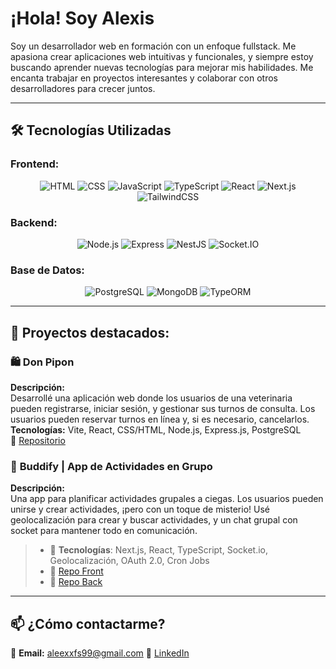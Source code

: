 # ¡Hola! Soy **Alexis**  

Soy un desarrollador web en formación con un enfoque fullstack. Me apasiona crear aplicaciones web intuitivas y funcionales, y siempre estoy buscando aprender nuevas tecnologías para mejorar mis habilidades. Me encanta trabajar en proyectos interesantes y colaborar con otros desarrolladores para crecer juntos.

---

## 🛠 **Tecnologías Utilizadas**  

### **Frontend:**
<div align="center">
  <img src="https://img.shields.io/badge/-HTML-E34F26?style=for-the-badge&logo=html5&logoColor=white" alt="HTML" />
  <img src="https://img.shields.io/badge/-CSS-1572B6?style=for-the-badge&logo=css3&logoColor=white" alt="CSS" />
  <img src="https://img.shields.io/badge/-JavaScript-F7DF1E?style=for-the-badge&logo=javascript&logoColor=black" alt="JavaScript" />
  <img src="https://img.shields.io/badge/-TypeScript-007ACC?style=for-the-badge&logo=typescript&logoColor=white" alt="TypeScript" />
  <img src="https://img.shields.io/badge/-React-61DAFB?style=for-the-badge&logo=react&logoColor=black" alt="React" />
  <img src="https://img.shields.io/badge/-Next.js-000000?style=for-the-badge&logo=next.js&logoColor=white" alt="Next.js" />
  <img src="https://img.shields.io/badge/-TailwindCSS-38B2AC?style=for-the-badge&logo=tailwind-css&logoColor=white" alt="TailwindCSS" />
</div>

### **Backend:**
<div align="center">
  <img src="https://img.shields.io/badge/-Node.js-339933?style=for-the-badge&logo=node.js&logoColor=white" alt="Node.js" />
  <img src="https://img.shields.io/badge/-Express-000000?style=for-the-badge&logo=express&logoColor=white" alt="Express" />
  <img src="https://img.shields.io/badge/-NestJS-E0234E?style=for-the-badge&logo=nestjs&logoColor=white" alt="NestJS" />
  <img src="https://img.shields.io/badge/-Socket.IO-010001?style=for-the-badge&logo=socket.io&logoColor=white" alt="Socket.IO" />
</div>

### **Base de Datos:**
<div align="center">
  <img src="https://img.shields.io/badge/-PostgreSQL-316192?style=for-the-badge&logo=postgresql&logoColor=white" alt="PostgreSQL" />
  <img src="https://img.shields.io/badge/-MongoDB-47A248?style=for-the-badge&logo=mongodb&logoColor=white" alt="MongoDB" />
  <img src="https://img.shields.io/badge/-TypeORM-E5E500?style=for-the-badge&logo=typeorm&logoColor=black" alt="TypeORM" />
</div>

---

## 📌 **Proyectos destacados:**  

### 🛍️ **Don Pipon**  
**Descripción:**  
Desarrollé una aplicación web donde los usuarios de una veterinaria pueden registrarse, iniciar sesión, y gestionar sus turnos de consulta. Los usuarios pueden reservar turnos en línea y, si es necesario, cancelarlos.  
**Tecnologías:** Vite, React, CSS/HTML, Node.js, Express.js, PostgreSQL  
🔗 [Repositorio](https://github.com/Alexis-AFarias/DonPipon-Turnos)

### 🎉 **Buddify | App de Actividades en Grupo**
**Descripción:**  
Una app para planificar actividades grupales a ciegas. Los usuarios pueden unirse y crear actividades, ¡pero con un toque de misterio! Usé geolocalización para crear y buscar actividades, y un chat grupal con socket para mantener todo en comunicación.
> - 🔧 **Tecnologías**: Next.js, React, TypeScript, Socket.io, Geolocalización, OAuth 2.0, Cron Jobs 
> - 🔗 [Repo Front](https://github.com/chi-bosio/Buddify)
> - 🔗 [Repo Back](https://github.com/chi-bosio/Buddify_API)

---

## 📫 **¿Cómo contactarme?**  
📧 **Email:** aleexxfs99@gmail.com
🔗 [LinkedIn](https://www.linkedin.com/in/alexxfarias)
